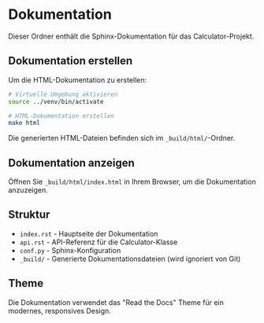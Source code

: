 # Dokumentation

Dieser Ordner enthält die Sphinx-Dokumentation für das Calculator-Projekt.

## Dokumentation erstellen

Um die HTML-Dokumentation zu erstellen:

```bash
# Virtuelle Umgebung aktivieren
source ../venv/bin/activate

# HTML-Dokumentation erstellen
make html
```

Die generierten HTML-Dateien befinden sich im `_build/html/`-Ordner.

## Dokumentation anzeigen

Öffnen Sie `_build/html/index.html` in Ihrem Browser, um die Dokumentation anzuzeigen.

## Struktur

- `index.rst` - Hauptseite der Dokumentation
- `api.rst` - API-Referenz für die Calculator-Klasse
- `conf.py` - Sphinx-Konfiguration
- `_build/` - Generierte Dokumentationsdateien (wird ignoriert von Git)

## Theme

Die Dokumentation verwendet das "Read the Docs" Theme für ein modernes, responsives Design.
